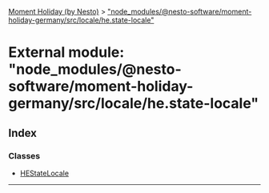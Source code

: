 [Moment Holiday (by Nesto)](../README.md) > ["node_modules/@nesto-software/moment-holiday-germany/src/locale/he.state-locale"](../modules/_node_modules__nesto_software_moment_holiday_germany_src_locale_he_state_locale_.md)

# External module: "node_modules/@nesto-software/moment-holiday-germany/src/locale/he.state-locale"

## Index

### Classes

* [HEStateLocale](../classes/_node_modules__nesto_software_moment_holiday_germany_src_locale_he_state_locale_.hestatelocale.md)

---

